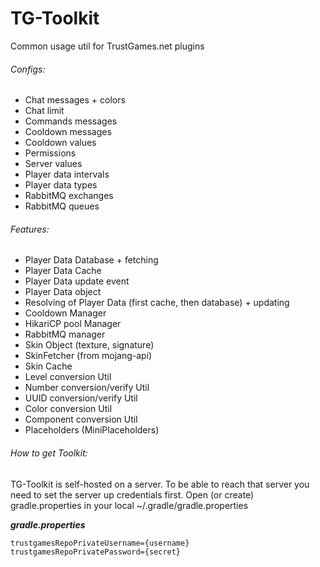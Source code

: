 # TG-Toolkit
Common usage util for TrustGames.net plugins

###### Configs:
- Chat messages + colors
- Chat limit
- Commands messages
- Cooldown messages
- Cooldown values
- Permissions
- Server values
- Player data intervals
- Player data types
- RabbitMQ exchanges
- RabbitMQ queues

###### Features:
- Player Data Database + fetching
- Player Data Cache
- Player Data update event
- Player Data object
- Resolving of Player Data (first cache, then database) + updating
- Cooldown Manager
- HikariCP pool Manager
- RabbitMQ manager
- Skin Object (texture, signature)
- SkinFetcher (from mojang-api)
- Skin Cache
- Level conversion Util
- Number conversion/verify Util
- UUID conversion/verify Util
- Color conversion Util
- Component conversion Util
- Placeholders (MiniPlaceholders)

###### How to get Toolkit:
TG-Toolkit is self-hosted on a server. To be able to reach that server you need to set the server up credentials first. 
Open (or create) gradle.properties in your local ~/.gradle/gradle.properties

**_gradle.properties_**
```
trustgamesRepoPrivateUsername={username}
trustgamesRepoPrivatePassword={secret}
```


